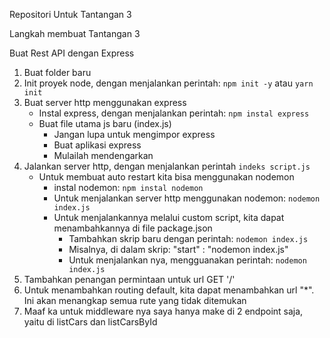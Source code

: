 Repositori Untuk Tantangan 3

Langkah membuat Tantangan 3

Buat Rest API dengan Express

1. Buat folder baru
2. Init proyek node, dengan menjalankan perintah:
    `npm init -y` atau `yarn init`
3. Buat server http menggunakan express
    - Instal express, dengan menjalankan perintah:
        `npm instal express`
    - Buat file utama js baru (index.js)
        - Jangan lupa untuk mengimpor express
        - Buat aplikasi express
        - Mulailah mendengarkan
4. Jalankan server http, dengan menjalankan perintah
    `indeks script.js`
    - Untuk membuat auto restart kita bisa menggunakan nodemon
        - instal nodemon: `npm instal nodemon`
        - Untuk menjalankan server http menggunakan nodemon: `nodemon index.js`
        - Untuk menjalankannya melalui custom script, kita dapat menambahkannya di file package.json
            - Tambahkan skrip baru dengan perintah: `nodemon index.js`
            - Misalnya, di dalam skrip: "start" : "nodemon index.js"
            - Untuk menjalankan nya, mengguanakan perintah: `nodemon index.js`
5. Tambahkan penangan permintaan untuk url GET '/'
6. Untuk menambahkan routing default, kita dapat menambahkan url "*". Ini akan menangkap semua rute yang tidak ditemukan
7. Maaf ka untuk middleware nya saya hanya make di 2 endpoint saja, yaitu di listCars dan listCarsById